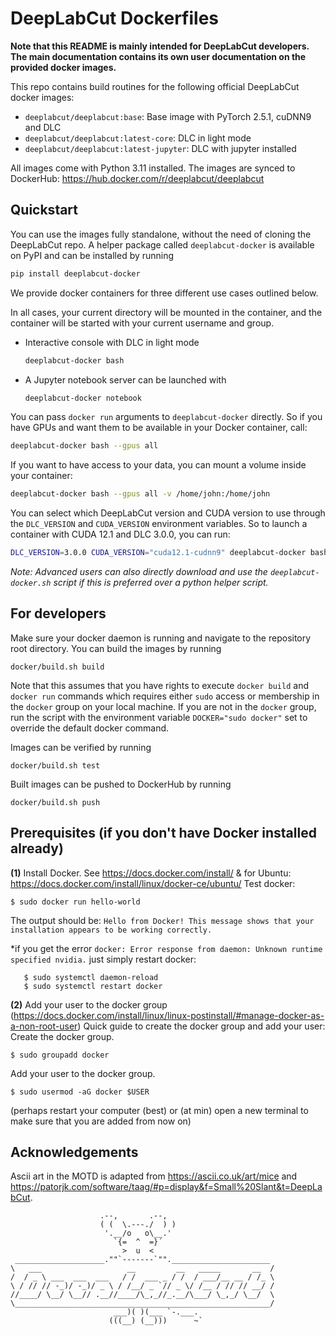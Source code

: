 # DeepLabCut Dockerfiles

**Note that this README is mainly intended for DeepLabCut developers. The main
documentation contains its own user documentation on the provided docker images.**

This repo contains build routines for the following official DeepLabCut docker images:
- `deeplabcut/deeplabcut:base`: Base image with PyTorch 2.5.1, cuDNN9 and DLC
- `deeplabcut/deeplabcut:latest-core`: DLC in light mode
- `deeplabcut/deeplabcut:latest-jupyter`: DLC with jupyter installed

All images come with Python 3.11 installed.
The images are synced to DockerHub: https://hub.docker.com/r/deeplabcut/deeplabcut

## Quickstart

You can use the images fully standalone, without the need of cloning the DeepLabCut repo.
A helper package called `deeplabcut-docker` is available on PyPI and can be installed by running

``` bash
pip install deeplabcut-docker
```

We provide docker containers for three different use cases outlined below.

In all cases, your current directory will be mounted in the container, and the container
will be started with your current username and group.

- Interactive console with DLC in light mode
  ```bash
  deeplabcut-docker bash
  ```
- A Jupyter notebook server can be launched with
  ```bash
  deeplabcut-docker notebook
  ```

You can pass `docker run` arguments to `deeplabcut-docker` directly. So if you have GPUs
and want them to be available in your Docker container, call:

```bash
deeplabcut-docker bash --gpus all
```

If you want to have access to your data, you can mount a volume inside your container:

```bash
deeplabcut-docker bash --gpus all -v /home/john:/home/john
```

You can select which DeepLabCut version and CUDA version to use through the 
`DLC_VERSION` and `CUDA_VERSION` environment variables. So to launch a container with 
CUDA 12.1 and DLC 3.0.0, you can run: 

```bash
DLC_VERSION=3.0.0 CUDA_VERSION="cuda12.1-cudnn9" deeplabcut-docker bash --gpus all
```

*Note: Advanced users can also directly download and use the `deeplabcut-docker.sh`
script if this is preferred over a python helper script.*

## For developers

Make sure your docker daemon is running and navigate to the repository root directory.
You can build the images by running

```
docker/build.sh build
```

Note that this assumes that you have rights to execute `docker build` and `docker run` commands which requires either `sudo` access or membership in the `docker` group on your local machine. If you are not in the `docker` group, run the script with the environment variable `DOCKER="sudo docker"` set to override the default docker command.

Images can be verified by running

```
docker/build.sh test
``` 

Built images can be pushed to DockerHub by running

```
docker/build.sh push
``` 

## Prerequisites (if you don't have Docker installed already)

**(1)** Install Docker. See https://docs.docker.com/install/ & for Ubuntu: https://docs.docker.com/install/linux/docker-ce/ubuntu/
Test docker: 

    $ sudo docker run hello-world
    
 The output should be: ``Hello from Docker! This message shows that your installation appears to be working correctly.``

*if you get the error ``docker: Error response from daemon: Unknown runtime specified nvidia.`` just simply restart docker: 
  
       $ sudo systemctl daemon-reload
       $ sudo systemctl restart docker

    
**(2)** Add your user to the docker group (https://docs.docker.com/install/linux/linux-postinstall/#manage-docker-as-a-non-root-user)
Quick guide  to create the docker group and add your user: 
Create the docker group.

    $ sudo groupadd docker
Add your user to the docker group.

    $ sudo usermod -aG docker $USER

(perhaps restart your computer (best) or (at min) open a new terminal to make sure that you are added from now on)

## Acknowledgements

Ascii art in the MOTD is adapted from https://ascii.co.uk/art/mice and https://patorjk.com/software/taag/#p=display&f=Small%20Slant&t=DeepLabCut.

```
                    .--,       .--,
                    ( (  \.---./  ) )
                     '.__/o   o\__.'
                       `{=  ^  =}´
                         >  u  <
 ____________________.""`-------`"".______________________  
\   ___                   __         __   _____       __  /
/  / _ \ ___  ___  ___   / /  ___ _ / /  / ___/__ __ / /_ \
\ / // // -_)/ -_)/ _ \ / /__/ _ `// _ \/ /__ / // // __/ /
//____/ \__/ \__// .__//____/\_,_//_.__/\___/ \_,_/ \__/  \
\_________________________________________________________/
                       ___)( )(___ `-.___. 
                      (((__) (__)))      ~`
```
